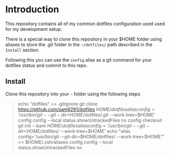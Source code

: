 # Introduction

This repository contains all of my common dotfiles configuration used used for my development setup. 

There is a special way to clone this repository in your $HOME folder using aliases to store the .git folder in the `~/dotfiles/` path described in the `Install` section.

Following this you can use the `config` alias as a git command for your dotfiles status and commit to this repo.

## Install

Clone this repository into your `~` folder using the following steps

>echo "dotfiles" >> .gitignore
>git clone https://github.com/sam9291/dotfiles $HOME/dotfiles
>alias config='/usr/bin/git --git-dir=$HOME/dotfiles/.git --work-tree=$HOME'
>config config --local status.showUntrackedFiles no
>config checkout
>git init --bare $HOME/dotfiles
>alias config='/usr/bin/git --git-dir=$HOME/dotfiles/ --work-tree=$HOME'
>echo "alias config='/usr/bin/git --git-dir=$HOME/dotfiles/ --work-tree=$HOME'" >> $HOME/.zsh/aliases
>config config --local status.showUntrackedFiles no
